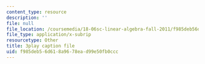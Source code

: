 ```yaml
---
content_type: resource
description: ''
file: null
file_location: /coursemedia/18-06sc-linear-algebra-fall-2011/f985deb56d618a9678ead99e50fb0ccc_Ts3o2I8_Mxc.srt
file_type: application/x-subrip
resourcetype: Other
title: 3play caption file
uid: f985deb5-6d61-8a96-78ea-d99e50fb0ccc
---
```

